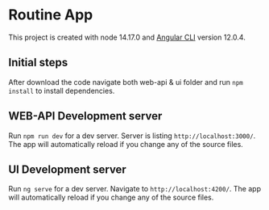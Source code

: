 # Routine App

This project is created with node 14.17.0 and [Angular CLI](https://github.com/angular/angular-cli) version 12.0.4.

## Initial steps

After download the code navigate both web-api & ui folder and run `npm install` to install dependencies.

## WEB-API Development server

Run `npm run dev` for a dev server. Server is listing `http://localhost:3000/`. The app will automatically reload if you change any of the source files.

## UI Development server

Run `ng serve` for a dev server. Navigate to `http://localhost:4200/`. The app will automatically reload if you change any of the source files.
